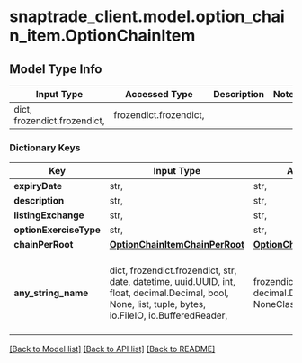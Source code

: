 # snaptrade_client.model.option_chain_item.OptionChainItem

## Model Type Info
Input Type | Accessed Type | Description | Notes
------------ | ------------- | ------------- | -------------
dict, frozendict.frozendict,  | frozendict.frozendict,  |  | 

### Dictionary Keys
Key | Input Type | Accessed Type | Description | Notes
------------ | ------------- | ------------- | ------------- | -------------
**expiryDate** | str,  | str,  |  | [optional] 
**description** | str,  | str,  |  | [optional] 
**listingExchange** | str,  | str,  |  | [optional] 
**optionExerciseType** | str,  | str,  |  | [optional] 
**chainPerRoot** | [**OptionChainItemChainPerRoot**](OptionChainItemChainPerRoot.md) | [**OptionChainItemChainPerRoot**](OptionChainItemChainPerRoot.md) |  | [optional] 
**any_string_name** | dict, frozendict.frozendict, str, date, datetime, uuid.UUID, int, float, decimal.Decimal, bool, None, list, tuple, bytes, io.FileIO, io.BufferedReader,  | frozendict.frozendict, str, decimal.Decimal, BoolClass, NoneClass, tuple, bytes, FileIO | any string name can be used but the value must be the correct type | [optional]

[[Back to Model list]](../../README.md#documentation-for-models) [[Back to API list]](../../README.md#documentation-for-api-endpoints) [[Back to README]](../../README.md)

